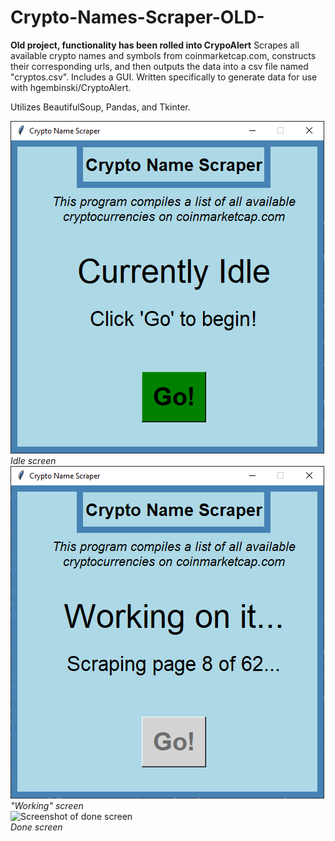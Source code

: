 # Crypto-Names-Scraper-OLD-
**Old project, functionality has been rolled into CrypoAlert** 
Scrapes all available crypto names and symbols from coinmarketcap.com, constructs their corresponding urls, and then outputs the data into a csv file named "cryptos.csv". Includes a GUI. Written specifically to generate data for use with hgembinski/CryptoAlert.

Utilizes BeautifulSoup, Pandas, and Tkinter.

![Screenshot of idle screen](Screenshots/cns_idle_screen.png?raw=true "Idle Screen")
<br><i>Idle screen</i><br>
![Screenshot of working/in use screen](Screenshots/cns_working_screen.png?raw=true "Working Screen")
<br><i>"Working" screen</i><br>
![Screenshot of done screen](Screenshots/cns_done_screen.png?raw=true "Done Screen")
<br><i>Done screen</i><br>
